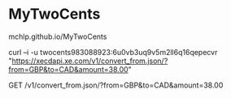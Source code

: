 # MyTwoCents

mchlp.github.io/MyTwoCents




curl –i -u twocents983088923:6u0vb3uq9v5m2ll6q16qepecvr
"https://xecdapi.xe.com/v1/convert_from.json/?from=GBP&to=CAD&amount=38.00"




GET /v1/convert_from.json/?from=GBP&to=CAD&amount=38.00

